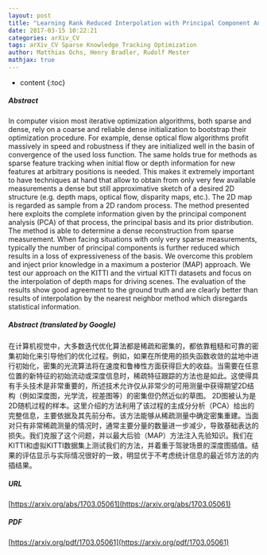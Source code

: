 ```yaml
---
layout: post
title: "Learning Rank Reduced Interpolation with Principal Component Analysis"
date: 2017-03-15 10:22:21
categories: arXiv_CV
tags: arXiv_CV Sparse Knowledge Tracking Optimization
author: Matthias Ochs, Henry Bradler, Rudolf Mester
mathjax: true
---
```


* content
{:toc}

##### Abstract
In computer vision most iterative optimization algorithms, both sparse and dense, rely on a coarse and reliable dense initialization to bootstrap their optimization procedure. For example, dense optical flow algorithms profit massively in speed and robustness if they are initialized well in the basin of convergence of the used loss function. The same holds true for methods as sparse feature tracking when initial flow or depth information for new features at arbitrary positions is needed. This makes it extremely important to have techniques at hand that allow to obtain from only very few available measurements a dense but still approximative sketch of a desired 2D structure (e.g. depth maps, optical flow, disparity maps, etc.). The 2D map is regarded as sample from a 2D random process. The method presented here exploits the complete information given by the principal component analysis (PCA) of that process, the principal basis and its prior distribution. The method is able to determine a dense reconstruction from sparse measurement. When facing situations with only very sparse measurements, typically the number of principal components is further reduced which results in a loss of expressiveness of the basis. We overcome this problem and inject prior knowledge in a maximum a posterior (MAP) approach. We test our approach on the KITTI and the virtual KITTI datasets and focus on the interpolation of depth maps for driving scenes. The evaluation of the results show good agreement to the ground truth and are clearly better than results of interpolation by the nearest neighbor method which disregards statistical information.

##### Abstract (translated by Google)
在计算机视觉中，大多数迭代优化算法都是稀疏和密集的，都依靠粗糙和可靠的密集初始化来引导他们的优化过程。例如，如果在所使用的损失函数收敛的盆地中进行初始化，密集的光流算法将在速度和鲁棒性方面获得巨大的收益。当需要在任意位置的新特征的初始流动或深度信息时，稀疏特征跟踪的方法也是如此。这使得具有手头技术是非常重要的，所述技术允许仅从非常少的可用测量中获得期望2D结构（例如深度图，光学流，视差图等）的密集但仍然近似的草图。 2D图被认为是2D随机过程的样本。这里介绍的方法利用了该过程的主成分分析（PCA）给出的完整信息，主要依据及其先前分布。该方法能够从稀疏测量中确定密集重建。当面对只有非常稀疏测量的情况时，通常主要分量的数量进一步减少，导致基础表达的损失。我们克服了这个问题，并以最大后验（MAP）方法注入先验知识。我们在KITTI和虚拟KITTI数据集上测试我们的方法，并着重于驾驶场景的深度图插值。结果的评估显示与实际情况很好的一致，明显优于不考虑统计信息的最近邻方法的内插结果。

##### URL
[https://arxiv.org/abs/1703.05061](https://arxiv.org/abs/1703.05061)

##### PDF
[https://arxiv.org/pdf/1703.05061](https://arxiv.org/pdf/1703.05061)


